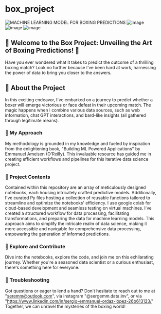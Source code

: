 # box_project

![MACHINE LEARNING MODEL FOR BOXING PREDICTIONS](https://github.com/SEREMM/box_project/assets/71859483/c8077931-f598-4d8c-8b5f-1ebfb166c768)
![image](https://github.com/SEREMM/box_project/assets/71859483/b8aedb3f-194f-4866-962d-20507f4df812)
![image](https://github.com/SEREMM/box_project/assets/71859483/c6c591e8-3fd9-406c-acea-b6a0e792413a)
![image](https://github.com/SEREMM/box_project/assets/71859483/d9008d5a-e783-4f2b-82ea-9cc855b59ea6)

## 🥊 Welcome to the Box Project: Unveiling the Art of Boxing Predictions! 🥊

Have you ever wondered what it takes to predict the outcome of a thrilling boxing match? Look no further because I've been hard at work, harnessing the power of data to bring you closer to the answers.

## 📜 About the Project

In this exciting endeavor, I've embarked on a journey to predict whether a boxer will emerge victorious or face defeat in their upcoming match. The magic happens when I combine various data sources, such as web information, chat GPT interactions, and bard-like insights (all gathered through legitimate means).

### 🌟 My Approach
My methodology is grounded in my knowledge and fueled by inspiration from the enlightening book, "Building ML Powered Applications" by Emmanuel Ameisen (O'Reilly). This invaluable resource has guided me in creating efficient workflows and pipelines for this iterative data science project.

### 📁 Project Contents
Contained within this repository are an array of meticulously designed notebooks, each housing intricately crafted predictive models. Additionally, I've curated Py files hosting a collection of reusable functions tailored to streamline and optimize the notebooks' efficiency. I use google colab for cloud-based development and seamless testing on virtual machines. I've created a structured workflow for data processing, facilitating transformations, and preparing the data for machine learning models. This approach aims to simplify the intricate realm of data science, making it more accessible and navigable for comprehensive data processing, empowering the generation of informed predictions.

### 🚀 Explore and Contribute
Dive into the notebooks, explore the code, and join me on this exhilarating journey. Whether you're a seasoned data scientist or a curious enthusiast, there's something here for everyone.

### 🤔 Troubleshooting
Got questions or eager to lend a hand? Don't hesitate to reach out to me at "seremm@outlook.com", via instagram "@sergemm.data.inv", or via "https://www.linkedin.com/in/sergio-emmanuel-ordaz-lópez-26b613123/" Together, we can unravel the mysteries of the boxing world!
